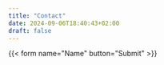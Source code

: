 ```yaml
---
title: "Contact"
date: 2024-09-06T18:40:43+02:00
draft: false
---
```


{{< form name="Name" button="Submit" >}}
